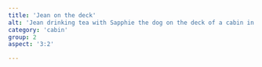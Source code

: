 ```yaml
---
title: 'Jean on the deck'
alt: 'Jean drinking tea with Sapphie the dog on the deck of a cabin in the woods'
category: 'cabin'
group: 2
aspect: '3:2'

---
```

